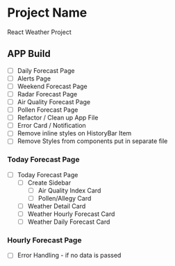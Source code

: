 # Project Name

React Weather Project

## APP Build

- [ ] Daily Forecast Page
- [ ] Alerts Page
- [ ] Weekend Forecast Page
- [ ] Radar Forecast Page
- [ ] Air Quality Forecast Page
- [ ] Pollen Forecast Page
- [ ] Refactor / Clean up App File
- [ ] Error Card / Notification
- [ ] Remove inline styles on HistoryBar Item
- [ ] Remove Styles from components put in separate file

### Today Forecast Page

- [ ] Today Forecast Page
  - [ ] Create Sidebar
    - [ ] Air Quality Index Card
    - [ ] Pollen/Allegy Card
  - [ ] Weather Detail Card
  - [ ] Weather Hourly Forecast Card
  - [ ] Weather Daily Forecast Card

### Hourly Forecast Page

- [ ] Error Handling - if no data is passed
